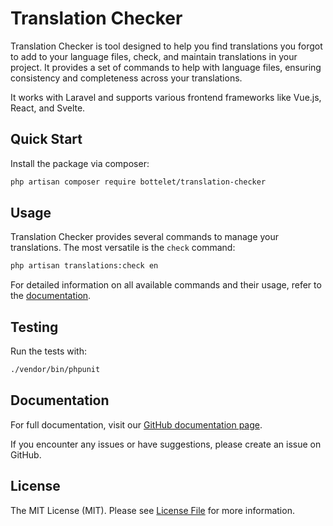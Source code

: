 # Translation Checker
Translation Checker is tool designed to help you find translations you forgot to add to your language files, check, and maintain translations in your project. It provides a set of commands to help with language files, ensuring consistency and completeness across your translations.

It works with Laravel and supports various frontend frameworks like Vue.js, React, and Svelte.

## Quick Start

Install the package via composer:
```bash
php artisan composer require bottelet/translation-checker
```

## Usage

Translation Checker provides several commands to manage your translations. The most versatile is the `check` command:
```bash
php artisan translations:check en 
```
For detailed information on all available commands and their usage, refer to the [documentation](https://github.com/bottelet/translation-checker/docs).

## Testing

Run the tests with:

```bash
./vendor/bin/phpunit
```

## Documentation

For full documentation, visit our [GitHub documentation page](https://github.com/bottelet/translation-checker/docs).

If you encounter any issues or have suggestions, please create an issue on GitHub.

## License
The MIT License (MIT). Please see [License File](LICENSE.md) for more information.